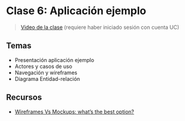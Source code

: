 # Clase 6: Aplicación ejemplo

> [Video de la clase](https://drive.google.com/file/d/1OivmwaYx0TsVIdxof1_I5Z_vc3ZnpO4b/view?usp=sharing) (requiere haber iniciado sesión con cuenta UC)

## Temas
- Presentación aplicación ejemplo
- Actores y casos de uso
- Navegación y wireframes
- Diagrama Entidad-relación

## Recursos

- [Wireframes Vs Mockups: what’s the best option?](https://www.justinmind.com/blog/wireframes-and-mockups-whats-the-best-option/)
